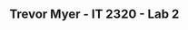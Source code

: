 <!DOCTYPE html>
<html lang="en">
<head>
   <meta charset="utf-8"/>
   <style>
   
   </style>
   <title>IT 2320 - Lab 2</title>
   <pre>
   <script>
      "use strict";
	  
	  // set up an array and initialize the first two values
	  var fibArray = [];
	  fibArray[0] = 0;
	  fibArray[1] = 1;
	  
	  // declare a variable for the size of the squence 
	  var fibNum;
	  
	  // prompt user for how many 

	  // check that fibNum >= 3
	  
	  // write the values into the array
	  // You start at 2 because the first two values are already there
	  for (var i=2; i<fibNum; i++) {
	     
	  }
	  
	  // read from the array and print balues to screen
	  // another for loop 
	  
	  // calculate golden ratio and display it
	  //  last number / 2nd last number
   
   </script>
   </pre>
</head>
<body>
   <h2>Trevor Myer - IT 2320 - Lab 2</h2>

</body>





